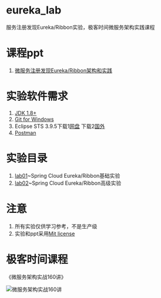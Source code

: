 # eureka_lab
服务注册发现Eureka/Ribbon实验，极客时间微服务架构实践课程

# 课程ppt
1. [微服务注册发现Eureka/Ribbon架构和实践](ppt/微服务注册发现Eureka_Ribbon架构和实践.pdf)

# 实验软件需求
1. [JDK 1.8+](http://www.oracle.com/technetwork/java/javase/downloads/jdk8-downloads-2133151.html)
2. [Git for Windows](https://gitforwindows.org/)
3. Eclipse STS 3.9.5下载1[网盘](https://pan.baidu.com/s/1xqy4G_r9N24WODBBuGlIog) 下载2[国外](https://spring.io/tools)
4. [Postman](https://www.getpostman.com/)

# 实验目录
1. [lab01](lab01)~Spring Cloud Eureka/Ribbon基础实验
2. [lab02](lab02)~Spring Cloud Eureka/Ribbon高级实验

# 注意
1. 所有实验仅供学习参考，不是生产级
2. 实验和ppt采用[Mit license](LICENSE)

# 极客时间课程

《微服务架构实战160讲》

![微服务架构实战160讲](https://github.com/spring2go/oauth2lab/blob/master/image/course_ad.jpg)
